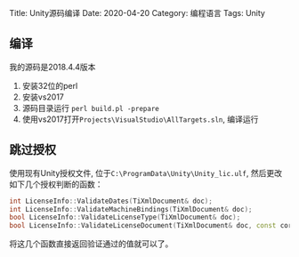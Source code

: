 Title: Unity源码编译
Date: 2020-04-20
Category: 编程语言
Tags: Unity



## 编译

我的源码是2018.4.4版本

1. 安装32位的perl
2. 安装vs2017
3. 源码目录运行 `perl build.pl -prepare`
4. 使用vs2017打开`Projects\VisualStudio\AllTargets.sln`, 编译运行

## 跳过授权

使用现有Unity授权文件, 位于`C:\ProgramData\Unity\Unity_lic.ulf`, 然后更改如下几个授权判断的函数：

```cpp
int LicenseInfo::ValidateDates(TiXmlDocument& doc);
int LicenseInfo::ValidateMachineBindings(TiXmlDocument& doc);
bool LicenseInfo::ValidateLicenseType(TiXmlDocument& doc);
bool LicenseInfo::ValidateLicenseDocument(TiXmlDocument& doc, const core::string&  licenseData);

```

将这几个函数直接返回验证通过的值就可以了。

